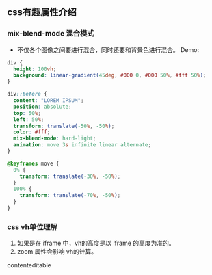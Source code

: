 ## css有趣属性介绍
### mix-blend-mode 混合模式
- 不仅各个图像之间要进行混合，同时还要和背景色进行混合。
Demo: 
```css
div {
  height: 100vh;
  background: linear-gradient(45deg, #000 0, #000 50%, #fff 50%);
}

div::before {
  content: "LOREM IPSUM";
  position: absolute;
  top: 50%;
  left: 50%;
  transform: translate(-50%, -50%);
  color: #fff;
  mix-blend-mode: hard-light;
  animation: move 3s infinite linear alternate;
}

@keyframes move {
  0% {
    transform: translate(-30%, -50%);
  }
  100% {
    transform: translate(-70%, -50%);
  }
}
```

### css vh单位理解
1. 如果是在 iframe 中，vh的高度是以 iframe 的高度为准的。
2. zoom 属性会影响 vh的计算。



contenteditable

